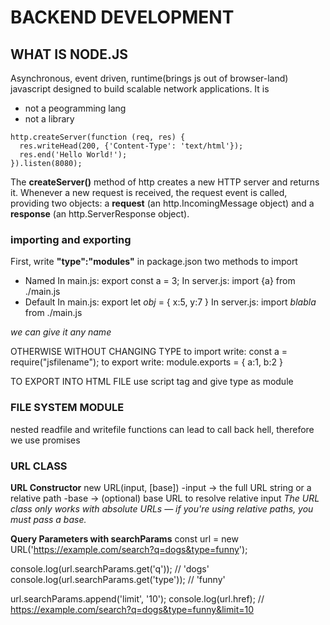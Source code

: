 # BACKEND DEVELOPMENT

## WHAT IS NODE.JS

Asynchronous, event driven, runtime(brings js out of browser-land) javascript designed to build scalable network applications.
It is

- not a peogramming lang
- not a library

```
http.createServer(function (req, res) {
  res.writeHead(200, {'Content-Type': 'text/html'});
  res.end('Hello World!');
}).listen(8080);
```

The **createServer()** method of http creates a new HTTP server and returns it.
Whenever a new request is received, the request event is called, providing two objects: a **request** (an http.IncomingMessage object) and a **response** (an http.ServerResponse object).

### importing and exporting

First, write **"type":"modules"** in package.json
two methods to import

- Named
  In main.js:
  export const a = 3;
  In server.js:
  import {a} from ./main.js
- Default
  In main.js:
  export let _obj_ = {
  x:5,
  y:7
  }
  In server.js:
  import _blabla_ from ./main.js

_we can give it any name_

OTHERWISE WITHOUT CHANGING TYPE
to import write:
const a = require("jsfilename");
to export write:
module.exports = {
a:1,
b:2
}

TO EXPORT INTO HTML FILE
use script tag and give type as module

### FILE SYSTEM MODULE
nested readfile and writefile functions can lead to call back hell, therefore we use promises

### URL CLASS
**URL Constructor**
new URL(input, [base])
-input → the full URL string or a relative path
-base → (optional) base URL to resolve relative input
*The URL class only works with absolute URLs — if you're using relative paths, you must pass a base.*

**Query Parameters with searchParams**
const url = new URL('https://example.com/search?q=dogs&type=funny');

console.log(url.searchParams.get('q'));     // 'dogs'
console.log(url.searchParams.get('type'));  // 'funny'

url.searchParams.append('limit', '10');
console.log(url.href);  // https://example.com/search?q=dogs&type=funny&limit=10
